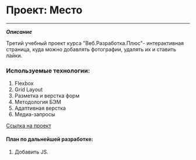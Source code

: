 # Проект: Место
___________________________________________________________

**_Описание_**

Третий учебный проект курса "Веб.Разработка.Плюс"- интерактивная страница, куда можно добавлять фотографии, удалять их и ставить лайки.

### Используемые технологии:
1. Flexbox
2. Grid Layout
3. Разметка и верстка форм
4. Методология БЭМ
5. Адаптивная верстка
6. Медиа-запросы

[Ссылка на проект](https://falor89.github.io/mesto-project/)

#### План по дальнейшей разработке:
1. Добавить JS.
